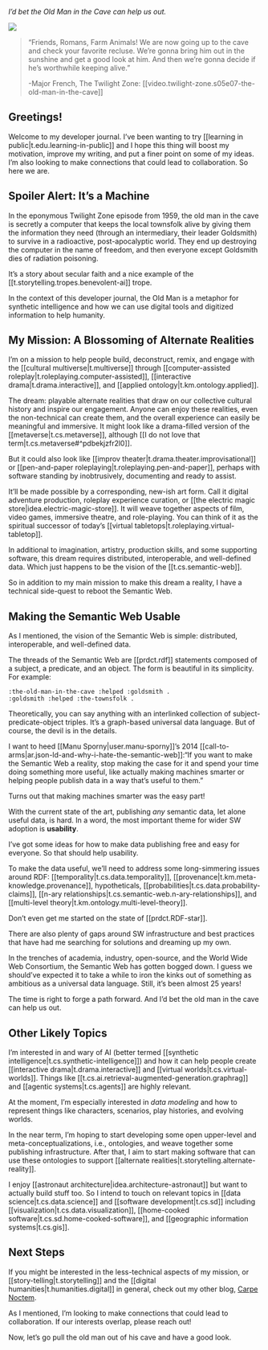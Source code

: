 
*I’d bet the Old Man in the Cave can help us out.*

![](/assets/images/2024-09-13-16-11-46.png)

>“Friends, Romans, Farm Animals! We are now going up to the cave and check your favorite recluse. We’re gonna bring him out in the sunshine and get a good look at him. And then we’re gonna decide if he’s worthwhile keeping alive.” 
> 
> -Major French, The Twilight Zone: [[video.twilight-zone.s05e07-the-old-man-in-the-cave]]

## Greetings!

Welcome to my developer journal. I’ve been wanting to try [[learning in public|t.edu.learning-in-public]] and I hope this thing will boost my motivation, improve my writing, and put a finer point on some of my ideas. I’m also looking to make connections that could lead to collaboration. So here we are.

## Spoiler Alert: It’s a Machine

In the eponymous Twilight Zone episode from 1959, the old man in the cave is secretly a computer that keeps the local townsfolk alive by giving them the information they need (through an intermediary, their leader Goldsmith) to survive in a radioactive, post-apocalyptic world. They end up destroying the computer in the name of freedom, and then everyone except Goldsmith dies of radiation poisoning. 

It’s a story about secular faith and a nice example of the [[t.storytelling.tropes.benevolent-ai]] trope.

In the context of this developer journal, the Old Man is a metaphor for synthetic intelligence and how we can use digital tools and digitized information to help humanity.

## My Mission: A Blossoming of Alternate Realities

I’m on a mission to help people build, deconstruct, remix, and engage with the [[cultural multiverse|t.multiverse]] through [[computer-assisted roleplay|t.roleplaying.computer-assisted]], [[interactive drama|t.drama.interactive]], and [[applied ontology|t.km.ontology.applied]]. 

The dream: playable alternate realities that draw on our collective cultural history and inspire our engagement. Anyone can enjoy these realities, even the non-technical can create them, and the overall experience can easily be meaningful and immersive. It might look like a drama-filled version of the [[metaverse|t.cs.metaverse]], although [[I do not love that term|t.cs.metaverse#^pdbekjzfr2l0]]. 

But it could also look like [[improv theater|t.drama.theater.improvisational]] or [[pen-and-paper roleplaying|t.roleplaying.pen-and-paper]], perhaps with software standing by inobtrusively, documenting and ready to assist.

It’ll be made possible by a corresponding, new-ish art form. Call it digital adventure production, roleplay experience curation, or [[the electric magic store|idea.electric-magic-store]]. It will weave together aspects of film, video games, immersive theatre, and role-playing. You can think of it as the spiritual successor of today’s [[virtual tabletops|t.roleplaying.virtual-tabletop]].

In additional to imagination, artistry, production skills, and some supporting software, this dream requires distributed, interoperable, and well-defined data. Which just happens to be the vision of the [[t.cs.semantic-web]].

So in addition to my main mission to make this dream a reality, I have a technical side-quest to reboot the Semantic Web. 

## Making the Semantic Web Usable

As I mentioned, the vision of the Semantic Web is simple: distributed, interoperable, and well-defined data.

The threads of the Semantic Web are [[prdct.rdf]] statements composed of a subject, a predicate, and an object. The form is beautiful in its simplicity. For example:

```turtle
:the-old-man-in-the-cave :helped :goldsmith .
:goldsmith :helped :the-townsfolk .
```

Theoretically, you can say anything with an interlinked collection of subject-predicate-object triples. It’s a graph-based universal data language. But of course, the devil is in the details.

I want to heed [[Manu Sporny|user.manu-sporny]]’s 2014 [[call-to-arms|ar.json-ld-and-why-i-hate-the-semantic-web]]:“If you want to make the Semantic Web a reality, stop making the case for it and spend your time doing something more useful, like actually making machines smarter or helping people publish data in a way that’s useful to them.” 

Turns out that making machines smarter was the easy part!

With the current state of the art, publishing *any* semantic data, let alone useful data, is hard. In a word, the most important theme for wider SW adoption is **usability**. 

I’ve got some ideas for how to make data publishing free and easy for everyone. So that should help usability.

To make the data useful, we’ll need to address some long-simmering issues around RDF: [[temporality|t.cs.data.temporality]], [[provenance|t.km.meta-knowledge.provenance]], hypotheticals, [[probabilities|t.cs.data.probability-claims]], [[n-ary relationships|t.cs.semantic-web.n-ary-relationships]], and [[multi-level theory|t.km.ontology.multi-level-theory]].

Don’t even get me started on the state of [[prdct.RDF-star]].

There are also plenty of gaps around SW infrastructure and best practices that have had me searching for solutions and dreaming up my own. 

In the trenches of academia, industry, open-source, and the World Wide Web Consortium, the Semantic Web has gotten bogged down. I guess we should’ve expected it to take a while to iron the kinks out of something as ambitious as a universal data language. Still, it’s been almost 25 years!

The time is right to forge a path forward. And I’d bet the old man in the cave can help us out.

## Other Likely Topics

I’m interested in and wary of AI (better termed [[synthetic intelligence|t.cs.synthetic-intelligence]]) and how it can help people create [[interactive drama|t.drama.interactive]] and [[virtual worlds|t.cs.virtual-worlds]]. Things like [[t.cs.ai.retrieval-augmented-generation.graphrag]] and [[agentic systems|t.cs.agents]] are highly relevant.

At the moment, I’m especially interested in *data modeling* and how to represent things like characters, scenarios, play histories, and evolving worlds. 

In the near term, I’m hoping to start developing some open upper-level and meta-conceptualizations, i.e., ontologies, and weave together some publishing infrastructure. After that, I aim to start making software that can use these ontologies to support [[alternate realities|t.storytelling.alternate-reality]].

I enjoy [[astronaut architecture|idea.architecture-astronaut]] but want to actually build stuff too. So I intend to touch on relevant topics in [[data science|t.cs.data.science]] and [[software development|t.cs.sd]] including [[visualization|t.cs.data.visualization]], [[home-cooked software|t.cs.sd.home-cooked-software]], and [[geographic information systems|t.cs.gis]]. 

## Next Steps

If you might be interested in the less-technical aspects of my mission, or [[story-telling|t.storytelling]] and the [[digital humanities|t.humanities.digital]] in general, check out my other blog, [Carpe Noctem](https://djradon.substack.com/p/introducing-carpe-noctem).

As I mentioned, I’m looking to make connections that could lead to collaboration. If our interests overlap, please reach out!

Now, let’s go pull the old man out of his cave and have a good look.


